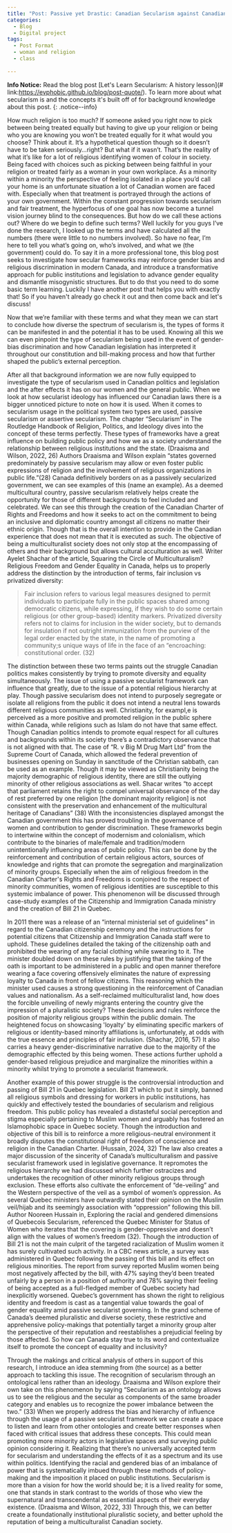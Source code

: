 ```yaml
---
title: "Post: Passive yet Drastic: Canadian Secularism against Canadian Women"
categories:
  - Blog
  - Digital project
tags:
  - Post Format
  - woman and religion
  - class
 
---
```

**Info Notice:** Read the blog post [Let's Learn Secularism: A history lesson](# link:https://evphobic.github.io/blog/post-quote/). To learn more about what secularism is and the concepts it's built off of for background knowledge about this post. {: .notice--info}


How much religion is too much? If someone asked you right now to pick between being treated equally but having to give up your religion or being who you are knowing you won’t be treated equally for it what would you choose? Think about it. It’s a hypothetical question though so it doesn’t have to be taken seriously…right? But what if it wasn’t. That’s the reality of what it’s like for a lot of religious identifying women of colour in society. Being faced with choices such as picking between being faithful in your religion or treated fairly as a woman in your own workplace. As a minority within a minority the perspective of feeling isolated in a place you’d call your home is an unfortunate situation a lot of Canadian women are faced with. Especially when that treatment is portrayed through the actions of your own government. Within the constant progression towards secularism and fair treatment, the hyperfocus of one goal has now become a tunnel vision journey blind to the consequences. But how do we call these actions out? Where do we begin to define such terms? Well luckily for you guys I’ve done the research, I looked up the terms and have calculated all the numbers (there were little to no numbers involved). So have no fear, I’m here to tell you what’s going on, who’s involved, and what we (the government) could do. To say it in a more professional tone, this blog post seeks to investigate how secular frameworks may reinforce gender bias and religious discrimination in modern Canada, and introduce a transformative approach for public institutions and legislation to advance gender equality and dismantle misogynistic structures. But to do thst you need to do some basic term learning. Luckily I have another post that helps you with exactly that! So if you haven't already go check it out and then come back and let's discuss!

Now that we’re familiar with these terms and what they mean we can start to conclude how diverse the spectrum of secularism is, the types of forms it can be manifested in and the potential it has to be used. Knowing all this we can even pinpoint the type of secularism being used in the event of gender-bias discrimination and how Canadian legislation has interpreted it throughout our constitution and bill-making process and how that further shaped the public’s external perception. 

After all that background information we are now fully equipped to investigate the type of secularism used in Canadian politics and legislation and the after effects it has on our women and the general public. When we look at how secularist ideology has influenced our Canadian laws there is a bigger unnoticed picture to note on how it is used. When it comes to secularism usage in the political system two types are used, passive secularism or assertive secularism. The chapter “Secularism” in The Routledge Handbook of Religion, Politics, and Ideology dives into the concept of these terms perfectly. These types of frameworks have a great influence on building public policy and how we as a society understand the relationship between religious institutions and the state. (Draaisma and Wilson, 2022, 26) Authors Draaisma and Wilson explain “states governed predominately by passive secularism may allow or even foster public expressions of religion and the involvement of religious organizations in public life.”(28) Canada definitively borders on as a passively secularized government, we can see examples of this (name an example). As a deemed multicultural country, passive secularism relatively helps create the opportunity for those of different backgrounds to feel included and celebrated. We can see this through the creation of the Canadian Charter of Rights and Freedoms and how it seeks to act on the commitment to being an inclusive and diplomatic country amongst all citizens no matter their ethnic origin. Though that is the overall intention to provide in the Canadian experience that does not mean that it is executed as such. The objective of being a multiculturalist society does not only stop at the encompassing of others and their background but allows cultural acculturation as well. Writer Ayelet Shachar of the article, Squaring the Circle of Multiculturalism? Religious Freedom and Gender Equality in Canada, helps us to properly address the distinction by the introduction of terms, fair inclusion vs privatized diversity:

> Fair inclusion refers to various legal measures designed to permit individuals to participate fully in the public spaces shared among democratic citizens, while expressing, if they wish to do some certain religious (or other group-based) identity markers. Privatized diversity refers not to claims for inclusion in the wider society, but to demands for insulation if not outright immunization from the purview of the legal order enacted by the state, in the name of promoting a community;s unique ways of life in the face of an “encroaching: constitutional order. (32)

The distinction between these two terms paints out the struggle Canadian politics makes consistently by trying to promote diversity and equality simultaneously. The issue of using a passive secularist framework can influence that greatly, due to the issue of a potential religious hierarchy at play. Though passive secularism does not intend to purposely segregate or isolate all religions from the public it does not intend a neutral lens towards different religious communities as well. Christianity, for exampl,e is perceived as a more positive and promoted religion in the public sphere within Canada, while religions such as Islam do not have that same effect. Though Canadian politics intends to promote equal respect for all cultures and backgrounds within its society there’s a contradictory observance that is not aligned with that. The case of “R. v Big M Drug Mart Ltd” from the Supreme Court of Canada, which allowed the federal prevention of businesses opening on Sunday in sanctitude of the Christian sabbath,  can be used as an example. Though it may be viewed as Christianity being the majority demographic of religious identity, there are still the outlying minority of other religious associations as well. Shacar writes “to accept that parliament retains the right to compel universal observance of the day of rest preferred by one religion [the dominant majority religion] is not consistent with the preservation and enhancement of the multicultural heritage of Canadians” (38) With the inconsistencies displayed amongst the Canadian government this has proved troubling in the governance of women and contribution to gender discrimination. These frameworks begin to intertwine within the concept of modernism and colonialism, which contribute to the binaries of male/female and tradition/modern unintentionally influencing areas of public policy. This can be done by the reinforcement and contribution of certain religious actors, sources of knowledge and rights that can promote the segregation and marginalization of minority groups. Especially when the aim of religious freedom in the Canadian Charter's Rights and Freedoms is conjoined to the respect of minority communities, women of religious identities are susceptible to this systemic imbalance of power. This phenomenon will be discussed through case-study examples of the Citizenship and Immigration Canada ministry and the creation of Bill 21 in Quebec. 

In 2011 there was a release of an “internal ministerial set of guidelines” in regard to the Canadian citizenship ceremony and the instructions for potential citizens that Citizenship and Immigration Canada staff were to uphold. These guidelines detailed the taking of the citizenship oath and prohibited the wearing of any facial clothing while swearing to it. The minister doubled down on these rules by justifying that the taking of the oath is important to be administered in a public and open manner therefore wearing a face covering offensively eliminates the nature of expressing loyalty to Canada in front of fellow citizens. This reasoning which the minister used causes a strong questioning in the reinforcement of Canadian values and nationalism. As a self-reclaimed multiculturalist land, how does the forcible unveiling of newly migrants entering the country give the impression of a pluralistic society? These decisions and rules reinforce the position of majority religious groups within the public domain. The heightened focus on showcasing 'loyalty' by eliminating specific markers of religious or identity-based minority affiliations is, unfortunately, at odds with the true essence and principles of fair inclusion. (Shachar, 2016, 57) It also carries a heavy gender-discriminative narrative due to the majority of the demographic effected by this being women. These actions further uphold a gender-based religious prejudice and marginalize the minorities within a minority whilst trying to promote a secularist framework.

Another example of this power struggle is the controversial introduction and passing of Bill 21 in Quebec legislation. Bill 21 which to put it simply, banned all religious symbols and dressing for workers in public institutions, has quickly and effectively tested the boundaries of secularism and religious freedom. This public policy has revealed a distasteful social perception and stigma especially pertaining to Muslim women and arguably has fostered an Islamophobic space in Quebec society. Though the introduction and objective of this bill is to reinforce a more religious-neutral environment it broadly disputes the constitutional right of freedom of conscience and religion in the Canadian Charter. (Hussain, 2024, 32) The law also creates a major discussion of the sincerity of Canada’s multiculturalism and passive secularist framework used in legislative governance. It repromotes the religious hierarchy we had discussed which further ostracizes and undertakes the recognition of other minority religious groups through exclusion. These efforts also cultivate the enforcement of “de-veiling” and the Western perspective of the veil as a symbol of women’s oppression. As several Quebec ministers have outwardly stated their opinion on the Muslim veil/hijab and its seemingly association with “oppression” following this bill. Author Nooreen Hussain in, Exploring the racial and gendered dimensions of Quebecois Secularism, referenced the Quebec Minister for Status of Women who iterates that the covering is gender-oppressive and doesn’t align with the values of women’s freedom (32). Though the introduction of Bill 21 is not the main culprit of the targeted racialization of Muslim women it has surely cultivated such activity.  In a CBC news article, a survey was administered in Quebec following the passing of this bill and its effect on religious minorities. The report from survey reported Muslim women being most negatively affected by the bill, with 47% saying they’d been treated unfairly by a person in a position of authority and 78% saying their feeling of being accepted as a full-fledged member of Quebec society had inexplicitly worsened. Quebec’s government has shown the right to religious identity and freedom is cast as a tangential value towards the goal of gender equality amid passive secularist governing. In the grand scheme of Canada’s deemed pluralistic and diverse society, these restrictive and apprehensive policy-makings that potentially target a minority group alter the perspective of their reputation and reestablishes a prejudicial feeling by those affected. So how can Canada stay true to its word and contextualize itself to promote the concept of equality and inclusivity?

Through the makings and critical analysis of others in support of this research, I introduce an idea stemming from (the source) as a better approach to tackling this issue. The recognition of secularism through an ontological lens rather than an ideology. Draaisma and Wilson explore their own take on this phenomenon by saying “Secularism as an ontology allows us to see the religious and the secular as components of the same broader category and enables us to recognize the power imbalance between the two.” (33) When we properly address the bias and hierarchy of influence through the usage of a passive secularist framework we can create a space to listen and learn from other ontologies and create better responses when faced with critical issues that address these concepts. This could mean promoting more minority actors in legislative spaces and surveying public opinion considering it. Realizing that there’s no universally accepted term for secularism and understanding the effects of it as a spectrum and its use within politics. Identifying the racial and gendered bias of an imbalance of power that is systematically imbued through these methods of policy-making and the imposition it placed on public institutions. Secularism is more than a vision for how the world should be; it is a lived reality for some, one that stands in stark contrast to the worlds of those who view the supernatural and transcendental as essential aspects of their everyday existence. (Draaisma and Wilson, 2022, 33) Through this, we can better create a foundationally institutional pluralistic society, and better uphold the reputation of being a multiculturalist Canadian society. 
